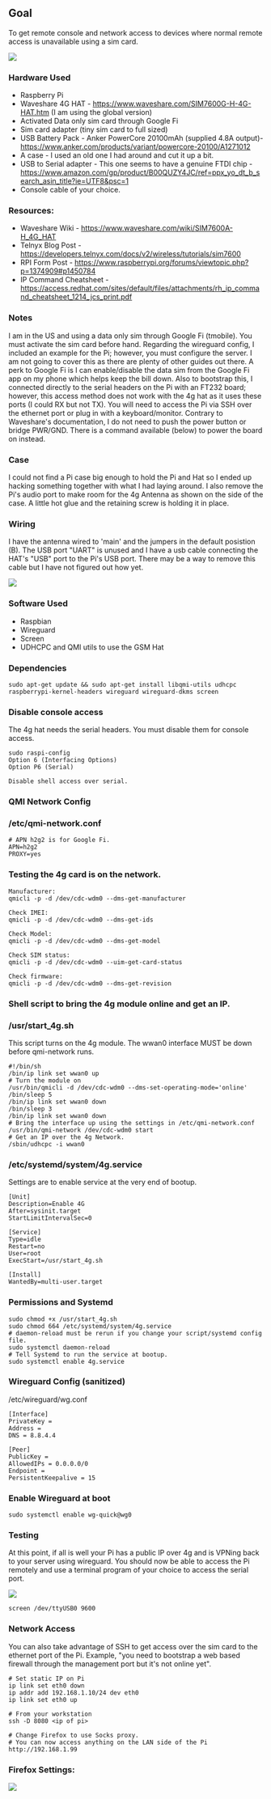 ## Goal
To get remote console and network access to devices where normal remote access is unavailable using a sim card.

![](2.png)

### Hardware Used
* Raspberry Pi
* Waveshare 4G HAT - https://www.waveshare.com/SIM7600G-H-4G-HAT.htm (I am using the global version)
* Activated Data only sim card through Google Fi
* Sim card adapter (tiny sim card to full sized)
* USB Battery Pack - Anker PowerCore 20100mAh (supplied 4.8A output)- https://www.anker.com/products/variant/powercore-20100/A1271012
* A case - I used an old one I had around and cut it up a bit.
* USB to Serial adapter - This one seems to have a genuine FTDI chip - https://www.amazon.com/gp/product/B00QUZY4JC/ref=ppx_yo_dt_b_search_asin_title?ie=UTF8&psc=1
* Console cable of your choice.

### Resources:
* Waveshare Wiki - https://www.waveshare.com/wiki/SIM7600A-H_4G_HAT
* Telnyx Blog Post - https://developers.telnyx.com/docs/v2/wireless/tutorials/sim7600
* RPI Form Post - https://www.raspberrypi.org/forums/viewtopic.php?p=1374909#p1450784
* IP Command Cheatsheet - https://access.redhat.com/sites/default/files/attachments/rh_ip_command_cheatsheet_1214_jcs_print.pdf

### Notes
I am in the US and using a data only sim through Google Fi (tmobile). You must activate the sim card before hand.
Regarding the wireguard config, I included an example for the Pi; however, you must configure the server. I am not going to cover this as there are plenty of other guides out there. A perk to Google Fi is I can enable/disable the data sim from the Google Fi app on my phone which helps keep the bill down. Also to bootstrap this, I connected directly to the serial headers on the Pi with an FT232 board; however, this access method does not work with the 4g hat as it uses these ports (I could RX but not TX). You will need to access the Pi via SSH over the ethernet port or plug in with a keyboard/monitor. Contrary to Waveshare's documentation, I do not need to push the power button or bridge PWR/GND. There is a command available (below) to power the board on instead.

### Case
I could not find a Pi case big enough to hold the Pi and Hat so I ended up hacking something together with what I had laying around. I also remove the Pi's audio port to make room for the 4g Antenna as shown on the side of the case. A little hot glue and the retaining screw is holding it in place.

### Wiring
I have the antenna wired to 'main' and the jumpers in the default posistion (B).
The USB port "UART" is unused and I have a usb cable connecting the HAT's "USB" port to the Pi's USB port. There may be a way to remove this cable but I have not figured out how yet.

![](3.jpg)

### Software Used
* Raspbian
* Wireguard
* Screen
* UDHCPC and QMI utils to use the GSM Hat

### Dependencies
```
sudo apt-get update && sudo apt-get install libqmi-utils udhcpc raspberrypi-kernel-headers wireguard wireguard-dkms screen

```

### Disable console access
The 4g hat needs the serial headers. You must disable them for console access.
```
sudo raspi-config
Option 6 (Interfacing Options)
Option P6 (Serial)

Disable shell access over serial.
```

### QMI Network Config
### /etc/qmi-network.conf

```
# APN h2g2 is for Google Fi.
APN=h2g2
PROXY=yes
```

### Testing the 4g card is on the network.
```
Manufacturer:
qmicli -p -d /dev/cdc-wdm0 --dms-get-manufacturer

Check IMEI:
qmicli -p -d /dev/cdc-wdm0 --dms-get-ids

Check Model:
qmicli -p -d /dev/cdc-wdm0 --dms-get-model

Check SIM status:
qmicli -p -d /dev/cdc-wdm0 --uim-get-card-status

Check firmware:
qmicli -p -d /dev/cdc-wdm0 --dms-get-revision

```

### Shell script to bring the 4g module online and get an IP.
### /usr/start_4g.sh
This script turns on the 4g module. The wwan0 interface MUST be down before qmi-network runs.
```
#!/bin/sh
/bin/ip link set wwan0 up
# Turn the module on
/usr/bin/qmicli -d /dev/cdc-wdm0 --dms-set-operating-mode='online'
/bin/sleep 5
/bin/ip link set wwan0 down
/bin/sleep 3
/bin/ip link set wwan0 down
# Bring the interface up using the settings in /etc/qmi-network.conf
/usr/bin/qmi-network /dev/cdc-wdm0 start
# Get an IP over the 4g Network.
/sbin/udhcpc -i wwan0
```

### /etc/systemd/system/4g.service
Settings are to enable service at the very end of bootup.
```
[Unit]
Description=Enable 4G
After=sysinit.target
StartLimitIntervalSec=0

[Service]
Type=idle
Restart=no
User=root
ExecStart=/usr/start_4g.sh

[Install]
WantedBy=multi-user.target
```

### Permissions and Systemd
```
sudo chmod +x /usr/start_4g.sh
sudo chmod 664 /etc/systemd/system/4g.service
# daemon-reload must be rerun if you change your script/systemd config file.
sudo systemctl daemon-reload
# Tell Systemd to run the service at bootup.
sudo systemctl enable 4g.service
```

### Wireguard Config (sanitized)
/etc/wireguard/wg.conf
```
[Interface]
PrivateKey = 
Address = 
DNS = 8.8.4.4

[Peer]
PublicKey = 
AllowedIPs = 0.0.0.0/0
Endpoint = 
PersistentKeepalive = 15
```

### Enable Wireguard at boot
```
sudo systemctl enable wg-quick@wg0
```

### Testing
At this point, if all is well your Pi has a public IP over 4g and is VPNing back to your server using wireguard. You should now be able to access the Pi remotely and use a terminal program of your choice to access the serial port.

![](1.png)
```
screen /dev/ttyUSB0 9600
```

### Network Access
You can also take advantage of SSH to get access over the sim card to the ethernet port of the Pi. Example, "you need to bootstrap a web based firewall through the management port but it's not online yet".

```
# Set static IP on Pi
ip link set eth0 down
ip addr add 192.168.1.10/24 dev eth0
ip link set eth0 up

# From your workstation
ssh -D 8080 <ip of pi>

# Change Firefox to use Socks proxy.
# You can now access anything on the LAN side of the Pi
http://192.168.1.99
```
### Firefox Settings:
![](network.png)
